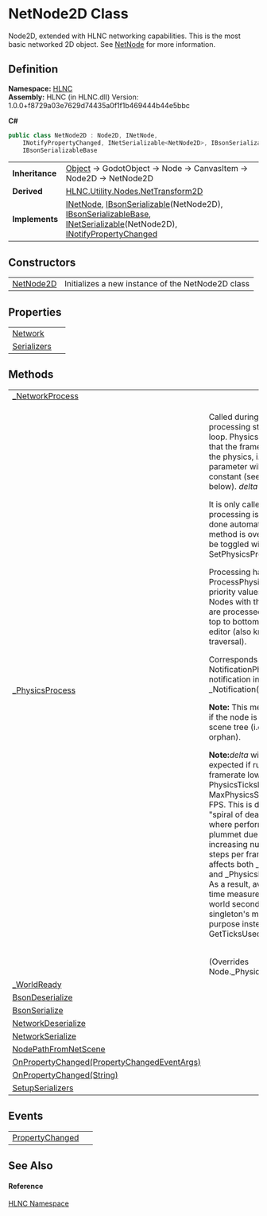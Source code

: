 # NetNode2D Class


Node2D, extended with HLNC networking capabilities. This is the most basic networked 2D object. See <a href="T_HLNC_NetNode">NetNode</a> for more information.



## Definition
**Namespace:** <a href="N_HLNC">HLNC</a>  
**Assembly:** HLNC (in HLNC.dll) Version: 1.0.0+f8729a03e7629d74435a0f1f1b469444b44e5bbc

**C#**
``` C#
public class NetNode2D : Node2D, INetNode, 
	INotifyPropertyChanged, INetSerializable<NetNode2D>, IBsonSerializable<NetNode2D>, 
	IBsonSerializableBase
```

<table><tr><td><strong>Inheritance</strong></td><td><a href="https://learn.microsoft.com/dotnet/api/system.object" target="_blank" rel="noopener noreferrer">Object</a>  →  GodotObject  →  Node  →  CanvasItem  →  Node2D  →  NetNode2D</td></tr>
<tr><td><strong>Derived</strong></td><td><a href="T_HLNC_Utility_Nodes_NetTransform2D">HLNC.Utility.Nodes.NetTransform2D</a></td></tr>
<tr><td><strong>Implements</strong></td><td><a href="T_HLNC_INetNode">INetNode</a>, <a href="T_HLNC_Serialization_IBsonSerializable_1">IBsonSerializable</a>(NetNode2D), <a href="T_HLNC_Serialization_IBsonSerializableBase">IBsonSerializableBase</a>, <a href="T_HLNC_Serialization_INetSerializable_1">INetSerializable</a>(NetNode2D), <a href="https://learn.microsoft.com/dotnet/api/system.componentmodel.inotifypropertychanged" target="_blank" rel="noopener noreferrer">INotifyPropertyChanged</a></td></tr>
</table>



## Constructors
<table>
<tr>
<td><a href="M_HLNC_NetNode2D__ctor">NetNode2D</a></td>
<td>Initializes a new instance of the NetNode2D class</td></tr>
</table>

## Properties
<table>
<tr>
<td><a href="P_HLNC_NetNode2D_Network">Network</a></td>
<td> </td></tr>
<tr>
<td><a href="P_HLNC_NetNode2D_Serializers">Serializers</a></td>
<td> </td></tr>
</table>

## Methods
<table>
<tr>
<td><a href="M_HLNC_NetNode2D__NetworkProcess">_NetworkProcess</a></td>
<td> </td></tr>
<tr>
<td><a href="M_HLNC_NetNode2D__PhysicsProcess">_PhysicsProcess</a></td>
<td><p>Called during the physics processing step of the main loop. Physics processing means that the frame rate is synced to the physics, i.e. the <em>delta</em> parameter will <em>generally</em> be constant (see exceptions below). <em>delta</em> is in seconds.</p><p>

It is only called if physics processing is enabled, which is done automatically if this method is overridden, and can be toggled with SetPhysicsProcess(Boolean).</p><p>

Processing happens in order of ProcessPhysicsPriority, lower priority values are called first. Nodes with the same priority are processed in tree order, or top to bottom as seen in the editor (also known as pre-order traversal).</p><p>

Corresponds to the NotificationPhysicsProcess notification in _Notification(Int32).</p><p><b>

Note:</b> This method is only called if the node is present in the scene tree (i.e. if it's not an orphan).</p><p><b>

Note:</b><em>delta</em> will be larger than expected if running at a framerate lower than PhysicsTicksPerSecond / MaxPhysicsStepsPerFrame FPS. This is done to avoid "spiral of death" scenarios where performance would plummet due to an ever-increasing number of physics steps per frame. This behavior affects both _Process(Double) and _PhysicsProcess(Double). As a result, avoid using <em>delta</em> for time measurements in real-world seconds. Use the Time singleton's methods for this purpose instead, such as GetTicksUsec().</p><br />(Overrides Node._PhysicsProcess(Double))</td></tr>
<tr>
<td><a href="M_HLNC_NetNode2D__WorldReady">_WorldReady</a></td>
<td> </td></tr>
<tr>
<td><a href="M_HLNC_NetNode2D_BsonDeserialize">BsonDeserialize</a></td>
<td> </td></tr>
<tr>
<td><a href="M_HLNC_NetNode2D_BsonSerialize">BsonSerialize</a></td>
<td> </td></tr>
<tr>
<td><a href="M_HLNC_NetNode2D_NetworkDeserialize">NetworkDeserialize</a></td>
<td> </td></tr>
<tr>
<td><a href="M_HLNC_NetNode2D_NetworkSerialize">NetworkSerialize</a></td>
<td> </td></tr>
<tr>
<td><a href="M_HLNC_NetNode2D_NodePathFromNetScene">NodePathFromNetScene</a></td>
<td> </td></tr>
<tr>
<td><a href="M_HLNC_NetNode2D_OnPropertyChanged">OnPropertyChanged(PropertyChangedEventArgs)</a></td>
<td> </td></tr>
<tr>
<td><a href="M_HLNC_NetNode2D_OnPropertyChanged_1">OnPropertyChanged(String)</a></td>
<td> </td></tr>
<tr>
<td><a href="M_HLNC_NetNode2D_SetupSerializers">SetupSerializers</a></td>
<td> </td></tr>
</table>

## Events
<table>
<tr>
<td><a href="E_HLNC_NetNode2D_PropertyChanged">PropertyChanged</a></td>
<td> </td></tr>
</table>

## See Also


#### Reference
<a href="N_HLNC">HLNC Namespace</a>  

